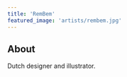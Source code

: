 ```yaml
---
title: 'RemBem'
featured_image: 'artists/rembem.jpg'
---
```


## About

Dutch designer and illustrator.
